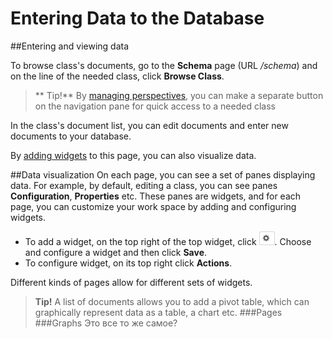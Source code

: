 # Entering Data to the Database

##Entering and viewing data

To browse class's documents, go to the **Schema** page (URL */schema*) and on the line of the needed class, click **Browse Class**. 

>** Tip!** By [managing perspectives](https://orienteer.gitbooks.io/orienteer/content/managing_users.html), you can make a separate button on the navigation pane for quick access to a needed class

In the class's document list, you can edit documents and enter new documents to your database.

By [adding widgets](https://orienteer.gitbooks.io/orienteer/content/orienteer_user_interface.html) to this page, you can also visualize data.

##Data visualization
On each page, you can see a set of panes displaying data. For example, by default, editing a class, you can see panes **Configuration**, **Properties** etc. These panes are widgets, and for each page, you can customize your work space by adding and configuring widgets. 

* To add a widget, on the top right of the top widget, click ![](UI-adding-widgets.jpg). Choose and configure a widget and then click **Save**.
* To configure widget, on its top right click **Actions**.

Different kinds of pages allow for different sets of widgets. 

>**Tip!** A list of documents allows you to add a pivot table, which can graphically represent data as a table, a chart etc.
###Pages
###Graphs
>Это все то же самое?


